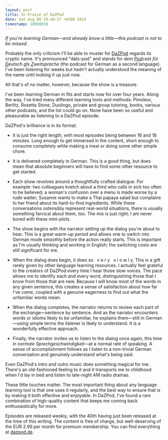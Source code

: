 ```yaml
---
layout: post
title: In Praise of DaZPod
date: Sat Aug 09 19:40:27 +0200 2014
timestamp: 18989558
---
```


_If you're learning German—and already know a little—this podcast is not to be missed._

Probably the only criticism I'll be able to muster for [DaZPod](http://dazpod.de/) regards its cryptic name. It's pronounced "dats-pod" and stands for _dem <u>Pod</u>cast für <u>D</u>eutsch <u>a</u>ls <u>Z</u>weitsprache_ (the podcast for German as a second language). I've been listening for weeks but hadn't actually understood the meaning of the name until looking it up just now.

All that's of no matter, however, because the show is a treasure.

I've been learning German in fits and starts now for over four years. Along the way, I've tried many different learning tools and methods: Pimsleur, Berlitz, Rosetta Stone, Duolingo, private and group tutoring, books, various other podcasts, and the list could go on. None have been so useful and pleasurable as listening to a DaZPod episode.

DaZPod's brilliance is in its format.

 - It is just the right length, with most episodes being between 16 and 18 minutes. Long enough to get immersed in the content, short enough to consume completely while making a meal or doing some other simple chore.

 - It is delivered completely in German. This is a good thing, but does mean that absolute beginners will have to find some other resource to get started.

 - Each show revolves around a thoughtfully crafted dialogue. For example: two colleagues kvetch about a third who calls in sick too often to be believed; a woman's confusion over a menu is made worse by a rude waiter; Susanne wants to make a Thai papaya salad but complains to her friend about its hard-to-find ingredients. While these conversations ostensibly represent real-world situations, there is usually something farcical about them, too. The mix is just right; I am never bored with these mini-plots.

 - The show begins with the narrator setting up the dialog you're about to hear. This is a great warm-up period and allows one to switch into German mode smoothly before the action really starts. This is important as I'm usually thinking and working in English; the switching costs are still significant for me.

 - When the dialog does begin, it does so &nbsp; v e r y &nbsp; s l o w l y. This is a gift rarely given by other language learning resources. I actually feel grateful to the creators of DaZPod every time I hear those slow voices. The pace allows me to identify each and every word, distinguishing those that I know from those that are new. Because I will know most of the words in any given sentence, this creates a sense of satisfaction about how far I've come, coupled with a genuine eagerness to find out what the unfamiliar words mean.

 - When the dialog completes, the narrator returns to review each part of the exchange—sentence by sentence. And as the narrator encounters words or idioms likely to be unfamiliar, he explains them—still in German—using simple terms the listener is likely to understand. It is a wonderfully effective approach.

 - Finally, the narrator invites us to listen to the dialog once again, this time _in normale Sprechgeschwindigkeit_—at a normal rate of speaking. A sense of accomplishment follows as I listen to a non-trivial German conversation and genuinely understand what's being said.

Even DaZPod's intro and outro music does something magical for me. There's an old-fashioned feeling to it and it transports me to childhood when I'd lay in bed and listen to late-night AM radio dramas.

These little touches matter. The most important thing about any language learning tool is that one uses it regularly, and the best way to ensure that is by making it both effective and enjoyable. In DaZPod, I've found a rare combination of high-quality content that keeps me coming back enthusiastically for more.

Episodes are released weekly, with the 40th having just been released at the time of this writing. The content is free of charge, but well-deserving of the EUR 2.99 per month for premium membership. You can find everything at [dazpod.de](http://dazpod.de).

